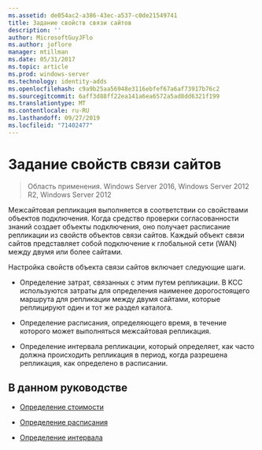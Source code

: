 ```yaml
---
ms.assetid: de054ac2-a386-43ec-a537-c0de21549741
title: Задание свойств связи сайтов
description: ''
author: MicrosoftGuyJFlo
ms.author: joflore
manager: mtillman
ms.date: 05/31/2017
ms.topic: article
ms.prod: windows-server
ms.technology: identity-adds
ms.openlocfilehash: c9a9b25aa56948e3116ebfef67a6af73917b76c2
ms.sourcegitcommit: 6aff3d88ff22ea141a6ea6572a5ad8dd6321f199
ms.translationtype: MT
ms.contentlocale: ru-RU
ms.lasthandoff: 09/27/2019
ms.locfileid: "71402477"
---
```

# <a name="setting-site-link-properties"></a>Задание свойств связи сайтов

>Область применения. Windows Server 2016, Windows Server 2012 R2, Windows Server 2012

Межсайтовая репликация выполняется в соответствии со свойствами объектов подключения. Когда средство проверки согласованности знаний создает объекты подключения, оно получает расписание репликации из свойств объектов связи сайтов. Каждый объект связи сайтов представляет собой подключение к глобальной сети (WAN) между двумя или более сайтами.  
  
Настройка свойств объекта связи сайтов включает следующие шаги.  
  
-   Определение затрат, связанных с этим путем репликации. В KCC используются затраты для определения наименее дорогостоящего маршрута для репликации между двумя сайтами, которые реплицируют один и тот же раздел каталога.  
  
-   Определение расписания, определяющего время, в течение которого может выполняться межсайтовая репликация.  
  
-   Определение интервала репликации, который определяет, как часто должна происходить репликация в период, когда разрешена репликация, как определено в расписании.  
  
## <a name="in-this-guide"></a>В данном руководстве  
  
-   [Определение стоимости](../../ad-ds/plan/Determining-the-Cost.md)  
  
-   [Определение расписания](../../ad-ds/plan/Determining-the-Schedule.md)  
  
-   [Определение интервала](../../ad-ds/plan/Determining-the-Interval.md)  
  


